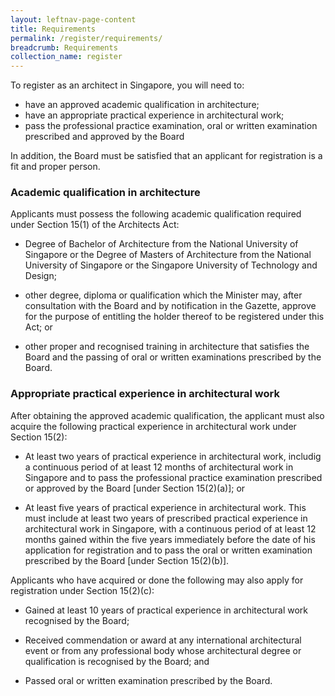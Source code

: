 ```yaml
---
layout: leftnav-page-content
title: Requirements
permalink: /register/requirements/
breadcrumb: Requirements
collection_name: register
---
```

To register as an architect in Singapore, you will need to:

* have an approved academic qualification in architecture; 
* have an appropriate practical experience in architectural work;
* pass the professional practice examination, oral or written examination prescribed and approved by the Board

In addition, the Board must be satisfied that an applicant for registration is a fit and proper person.

### **Academic qualification in architecture**

Applicants must possess the following academic qualification required under Section 15(1) of the Architects Act:

* Degree of Bachelor of Architecture from the National University of Singapore or the Degree of Masters of Architecture from the National University of Singapore or the Singapore University of Technology and Design;

* other degree, diploma or qualification which the Minister may, after consultation with the Board and by notification in the Gazette, approve for the purpose of entitling the holder thereof to be registered under this Act; or

* other proper and recognised training in architecture that satisfies the Board and the passing of oral or written examinations prescribed by the Board.

### **Appropriate practical experience in architectural work**

After obtaining the approved academic qualification, the applicant must also acquire the following practical experience in architectural work under Section 15(2):

* At least two years of practical experience in architectural work, includig a continuous period of at least 12 months of architectural work in Singapore and to pass the professional practice examination prescribed or approved by the Board [under Section 15(2)(a)]; or

* At least five years of practical experience in architectural work. This must include at least two years of prescribed practical experience in architectural work in Singapore, with a continuous period of at least 12 months gained within the five years immediately before the date of his application for registration and to pass the oral or written examination prescribed by the Board [under Section 15(2)(b)].

Applicants who have acquired or done the following may also apply for registration under Section 15(2)(c):

* Gained at least 10 years of practical experience in architectural work recognised by the Board;

* Received commendation or award at any international architectural event or from any professional body whose architectural degree or qualification is recognised by the Board; and 

* Passed oral or written examination prescribed by the Board.
